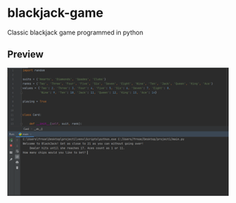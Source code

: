 # blackjack-game
Classic blackjack game programmed in python

## Preview 
![](images/userInteraction.PNG)
